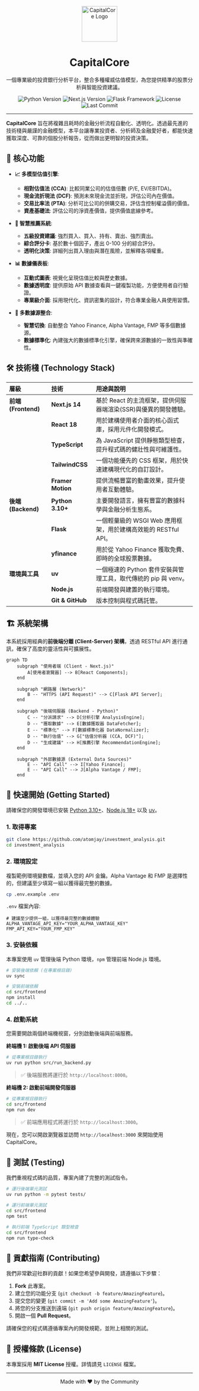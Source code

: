 
<div align="center">
  <img src="https://img.icons8.com/fluency/96/000000/bullish.png" alt="CapitalCore Logo" width="96" height="96">
  <h1 align="center">CapitalCore</h1>
  <p align="center">
    一個專業級的投資銀行分析平台，整合多種權威估值模型，為您提供精準的股票分析與智能投資建議。
  </p>

  <!-- Badges -->
  <p align="center">
    <img src="https://img.shields.io/badge/Python-3.10%2B-blue.svg" alt="Python Version">
    <img src="https://img.shields.io/badge/Framework-Next.js%2014-black.svg" alt="Next.js Version">
    <img src="https://img.shields.io/badge/Framework-Flask-green.svg" alt="Flask Framework">
    <img src="https://img.shields.io/badge/License-MIT-yellow.svg" alt="License">
    <img src="https://img.shields.io/github/last-commit/atomjay/investment_analysis.svg" alt="Last Commit">
  </p>
</div>

---

**CapitalCore** 旨在將複雜且耗時的金融分析流程自動化、透明化。透過最先進的技術棧與嚴謹的金融模型，本平台讓專業投資者、分析師及金融愛好者，都能快速獲取深度、可靠的個股分析報告，從而做出更明智的投資決策。

## 🌟 核心功能

- **📈 多模型估值引擎**: 
  - **相對估值法 (CCA)**: 比較同業公司的估值倍數 (P/E, EV/EBITDA)。
  - **現金流折現法 (DCF)**: 預測未來現金流並折現，評估公司內在價值。
  - **交易比率法 (PTA)**: 分析可比公司的併購交易，評估含控制權溢價的價值。
  - **資產基礎法**: 評估公司的淨資產價值，提供價值底線參考。

- **🤖 智慧推薦系統**:
  - **五級投資建議**: 強烈買入、買入、持有、賣出、強烈賣出。
  - **綜合評分卡**: 基於數十個因子，產出 0-100 分的綜合評分。
  - **透明化決策**: 詳細列出買入理由與潛在風險，並解釋各項權重。

- **📊 數據儀表板**:
  - **互動式圖表**: 視覺化呈現估值比較與歷史數據。
  - **數據透明度**: 提供原始 API 數據查看與一鍵複製功能，方便使用者自行驗證。
  - **專業級介面**: 採用現代化、資訊密集的設計，符合專業金融人員使用習慣。

- **🔌 多數據源整合**:
  - **智慧切換**: 自動整合 Yahoo Finance, Alpha Vantage, FMP 等多個數據源。
  - **數據標準化**: 內建強大的數據標準化引擎，確保跨來源數據的一致性與準確性。

## 🛠️ 技術棧 (Technology Stack)

| 層級 | 技術 | 用途與說明 |
| :--- | :--- | :--- |
| **前端 (Frontend)** | **Next.js 14** | 基於 React 的主流框架，提供伺服器端渲染(SSR)與優異的開發體驗。 |
| | **React 18** | 用於建構使用者介面的核心函式庫，採用元件化開發模式。 |
| | **TypeScript** | 為 JavaScript 提供靜態類型檢查，提升程式碼的健壯性與可維護性。 |
| | **TailwindCSS** | 一個功能優先的 CSS 框架，用於快速建構現代化的自訂設計。 |
| | **Framer Motion** | 提供流暢豐富的動畫效果，提升使用者互動體驗。 |
| **後端 (Backend)** | **Python 3.10+** | 主要開發語言，擁有豐富的數據科學與金融分析生態系。 |
| | **Flask** | 一個輕量級的 WSGI Web 應用框架，用於建構高效能的 RESTful API。 |
| | **yfinance** | 用於從 Yahoo Finance 獲取免費、即時的全球股票數據。 |
| **環境與工具** | **uv** | 一個極速的 Python 套件安裝與管理工具，取代傳統的 pip 與 venv。 |
| | **Node.js** | 前端開發與建置的執行環境。 |
| | **Git & GitHub** | 版本控制與程式碼託管。 |

## 🏗️ 系統架構

本系統採用經典的**前後端分離 (Client-Server) 架構**，透過 RESTful API 進行通訊，確保了高度的靈活性與可擴展性。

```mermaid
graph TD
    subgraph "使用者端 (Client - Next.js)"
        A[使用者瀏覽器] --> B[React Components];
    end

    subgraph "網路層 (Network)"
        B -- "HTTPS (API Request)" --> C[Flask API Server];
    end

    subgraph "後端伺服器 (Backend - Python)"
        C -- "分派請求" --> D[分析引擎 AnalysisEngine];
        D -- "獲取數據" --> E[數據獲取器 DataFetcher];
        E -- "標準化" --> F[數據標準化器 DataNormalizer];
        D -- "執行估值" --> G["估值分析器 (CCA, DCF)"];
        D -- "生成建議" --> H[推薦引擎 RecommendationEngine];
    end

    subgraph "外部數據源 (External Data Sources)"
        E -- "API Call" --> I[Yahoo Finance];
        E -- "API Call" --> J[Alpha Vantage / FMP];
    end
```

## 🚀 快速開始 (Getting Started)

請確保您的開發環境已安裝 [Python 3.10+](https://www.python.org/)、[Node.js 18+](https://nodejs.org/) 以及 [uv](https://github.com/astral-sh/uv)。

### 1. 取得專案

```bash
git clone https://github.com/atomjay/investment_analysis.git
cd investment_analysis
```

### 2. 環境設定

複製範例環境變數檔，並填入您的 API 金鑰。Alpha Vantage 和 FMP 是選擇性的，但建議至少填寫一組以獲得最完整的數據。

```bash
cp .env.example .env
```

`.env` 檔案內容:
```
# 建議至少提供一組，以獲得最完整的數據體驗
ALPHA_VANTAGE_API_KEY="YOUR_ALPHA_VANTAGE_KEY"
FMP_API_KEY="YOUR_FMP_KEY"
```

### 3. 安裝依賴

本專案使用 `uv` 管理後端 Python 環境，`npm` 管理前端 Node.js 環境。

```bash
# 安裝後端依賴 (在專案根目錄)
uv sync

# 安裝前端依賴
cd src/frontend
npm install
cd ../..
```

### 4. 啟動系統

您需要開啟兩個終端機視窗，分別啟動後端與前端服務。

**終端機 1: 啟動後端 API 伺服器**
```bash
# 從專案根目錄執行
uv run python src/run_backend.py
```
> ✅ 後端服務將運行於 `http://localhost:8000`。

**終端機 2: 啟動前端開發伺服器**
```bash
# 從專案根目錄執行
cd src/frontend
npm run dev
```
> ✅ 前端應用程式將運行於 `http://localhost:3000`。

現在，您可以開啟瀏覽器並訪問 `http://localhost:3000` 來開始使用 CapitalCore。

## 🧪 測試 (Testing)

我們重視程式碼的品質，專案內建了完整的測試指令。

```bash
# 運行後端單元測試
uv run python -m pytest tests/

# 運行前端單元測試
cd src/frontend
npm test

# 執行前端 TypeScript 類型檢查
cd src/frontend
npm run type-check
```

## 🤝 貢獻指南 (Contributing)

我們非常歡迎社群的貢獻！如果您希望參與開發，請遵循以下步驟：

1.  **Fork** 此專案。
2.  建立您的功能分支 (`git checkout -b feature/AmazingFeature`)。
3.  提交您的變更 (`git commit -m 'Add some AmazingFeature'`)。
4.  將您的分支推送到遠端 (`git push origin feature/AmazingFeature`)。
5.  開啟一個 **Pull Request**。

請確保您的程式碼遵循專案內的開發規範，並附上相關的測試。

## 📄 授權條款 (License)

本專案採用 **MIT License** 授權。詳情請見 `LICENSE` 檔案。

---

<div align="center">
  <p>Made with ❤️ by the Community</p>
</div>
